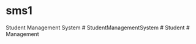 # sms1
Student Management System
#   S t u d e n t M a n a g e m e n t S y s t e m  
 #   S t u d e n t  
 #   M a n a g e m e n t  
 